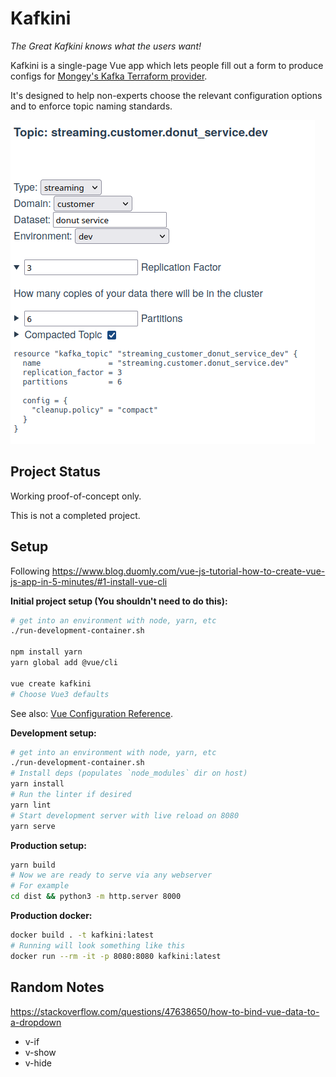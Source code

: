# Kafkini

_The Great Kafkini knows what the users want!_

Kafkini is a single-page Vue app which lets people fill out a form to produce
configs for [Mongey's Kafka Terraform provider][tf_mongey].

It's designed to help non-experts choose the relevant configuration options and
to enforce topic naming standards.

![Screenshot](demo.png)

## Project Status

Working proof-of-concept only.

This is not a completed project.

## Setup

Following <https://www.blog.duomly.com/vue-js-tutorial-how-to-create-vue-js-app-in-5-minutes/#1-install-vue-cli>

**Initial project setup (You shouldn't need to do this):**

```bash
# get into an environment with node, yarn, etc
./run-development-container.sh

npm install yarn
yarn global add @vue/cli

vue create kafkini
# Choose Vue3 defaults
```

See also: [Vue Configuration Reference](https://cli.vuejs.org/config/).

**Development setup:**

```bash
# get into an environment with node, yarn, etc
./run-development-container.sh
# Install deps (populates `node_modules` dir on host)
yarn install
# Run the linter if desired
yarn lint
# Start development server with live reload on 8080
yarn serve
```

**Production setup:**

```bash
yarn build
# Now we are ready to serve via any webserver
# For example
cd dist && python3 -m http.server 8000
```

**Production docker:**

```bash
docker build . -t kafkini:latest
# Running will look something like this
docker run --rm -it -p 8080:8080 kafkini:latest
```

## Random Notes

<https://stackoverflow.com/questions/47638650/how-to-bind-vue-data-to-a-dropdown>

- v-if
- v-show
- v-hide

[tf_mongey]: <https://registry.terraform.io/providers/Mongey/kafka/latest>

